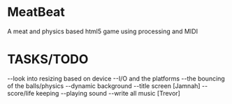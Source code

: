 MeatBeat
========

A meat and physics based html5 game using processing and MIDI 

TASKS/TODO
==========

--look into resizing based on device
--I/O and the platforms
--the bouncing of the balls/physics
--dynamic background 
--title screen [Jamnah]
--score/life keeping 
--playing sound 
--write all music [Trevor]